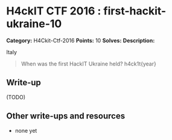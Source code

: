 # H4ckIT CTF 2016 : first-hackit-ukraine-10

**Category:** H4Ckit-Ctf-2016
**Points:** 10
**Solves:**
**Description:**

Italy

> When was the first HackIT Ukraine held?  h4ck1t{year}

## Write-up

(TODO)

## Other write-ups and resources

* none yet
